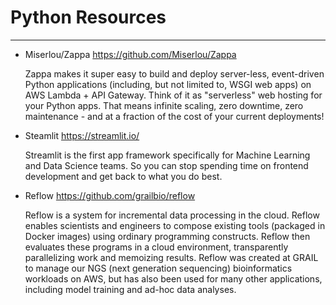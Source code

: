 # Python Resources
----

* Miserlou/Zappa https://github.com/Miserlou/Zappa

  Zappa makes it super easy to build and deploy server-less, event-driven Python applications (including, but not limited to, WSGI web apps) on AWS Lambda + API Gateway. Think of it as "serverless" web hosting for your Python apps. That means infinite scaling, zero downtime, zero maintenance - and at a fraction of the cost of your current deployments!
  
* Steamlit https://streamlit.io/

  Streamlit is the first app framework specifically for Machine Learning and Data Science teams. So you can stop spending time on frontend development and get back to what you do best.

* Reflow https://github.com/grailbio/reflow

  Reflow is a system for incremental data processing in the cloud. Reflow enables scientists and engineers to compose existing tools (packaged in Docker images) using ordinary programming constructs. Reflow then evaluates these programs in a cloud environment, transparently parallelizing work and memoizing results. Reflow was created at GRAIL to manage our NGS (next generation sequencing) bioinformatics workloads on AWS, but has also been used for many other applications, including model training and ad-hoc data analyses.
